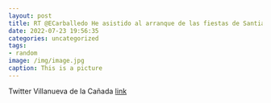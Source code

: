 ```yaml
---
layout: post
title: RT @ECarballedo He asistido al arranque de las fiestas de SantiagoApóstol2022 en VillanuevaDeLaCañada, junto a diputados de l...
date: 2022-07-23 19:56:35
categories: uncategorized
tags:
- random
image: /img/image.jpg
caption: This is a picture
---
```

Twitter Villanueva de la Cañada [link](https://twitter.com/AytoVDLCanada/status/1550841269315854338)

